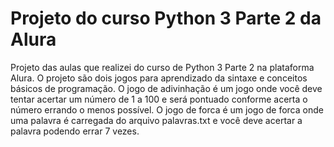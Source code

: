 # Projeto do curso Python 3 Parte 2 da Alura

Projeto das aulas que realizei do curso de Python 3 Parte 2 na plataforma Alura.
O projeto são dois jogos para aprendizado da sintaxe e conceitos básicos de programação.
O jogo de adivinhação é um jogo onde você deve tentar acertar um número de 1 a 100 e será pontuado conforme acerta o número errando o menos possível.
O jogo de forca é um jogo de forca onde uma palavra é carregada do arquivo palavras.txt e você deve acertar a palavra podendo errar 7 vezes.
